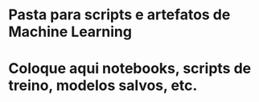 # Pasta para scripts e artefatos de Machine Learning
# Coloque aqui notebooks, scripts de treino, modelos salvos, etc.
